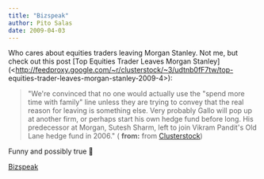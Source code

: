 ```yaml
---
title: "Bizspeak"
author: Pito Salas
date: 2009-04-03
---
```




Who cares about equities traders leaving Morgan Stanley. Not me, but check out
this post [Top Equities Trader Leaves Morgan
Stanley](<http://feedproxy.google.com/~r/clusterstock/~3/udtnb0fF7tw/top-
equities-trader-leaves-morgan-stanley-2009-4>):

> "We're convinced that no one would actually use the "spend more time with
> family" line unless they are trying to convey that the real reason for
> leaving is something else. Very probably Gallo will pop up at another firm,
> or perhaps start his own hedge fund before long. His predecessor at Morgan,
> Sutesh Sharm, left to join Vikram Pandit's Old Lane hedge fund in 2006." (
> **from:** from [Clusterstock](<http://feeds.feedburner.com/clusterstock>))

Funny and possibly true 🙂


[Bizspeak](None)

